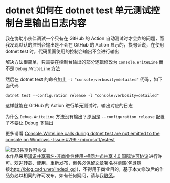 
# dotnet 如何在 dotnet test 单元测试控制台里输出日志内容

我在协助小伙伴调试一个只有在 GitHub 的 Action 自动测试时才会炸的问题，而我发现默认的控制台输出是不会在 GitHub 的 Action 显示的，换句话说，在使用 dotnet test 时，代码里面使用的控制台输出不会进行输出

<!--more-->


<!-- CreateTime:2020/11/28 9:02:42 -->



解决方法很简单，只需要在控制台输出的部分逻辑修改为 `Console.WriteLine` 而不是 `Debug.WriteLine` 方法

然后在 dotnet test 的命令加上 `-l "console;verbosity=detailed"` 代码，如下面代码


```
dotnet test --configuration release -l "console;verbosity=detailed"
```

这样就能在 GitHub 的 Action 进行单元测试时，输出对应的日志

为什么 `Debug.WriteLine` 方法没有输出？原因是 `--configuration release` 配置了不要让 Debug 下输出

更多请看 [Console.WriteLine calls during dotnet test are not emitted to the console on Windows · Issue #799 · microsoft/vstest](https://github.com/microsoft/vstest/issues/799 )





<a rel="license" href="http://creativecommons.org/licenses/by-nc-sa/4.0/"><img alt="知识共享许可协议" style="border-width:0" src="https://licensebuttons.net/l/by-nc-sa/4.0/88x31.png" /></a><br />本作品采用<a rel="license" href="http://creativecommons.org/licenses/by-nc-sa/4.0/">知识共享署名-非商业性使用-相同方式共享 4.0 国际许可协议</a>进行许可。欢迎转载、使用、重新发布，但务必保留文章署名[林德熙](http://blog.csdn.net/lindexi_gd)(包含链接:http://blog.csdn.net/lindexi_gd )，不得用于商业目的，基于本文修改后的作品务必以相同的许可发布。如有任何疑问，请与我[联系](mailto:lindexi_gd@163.com)。